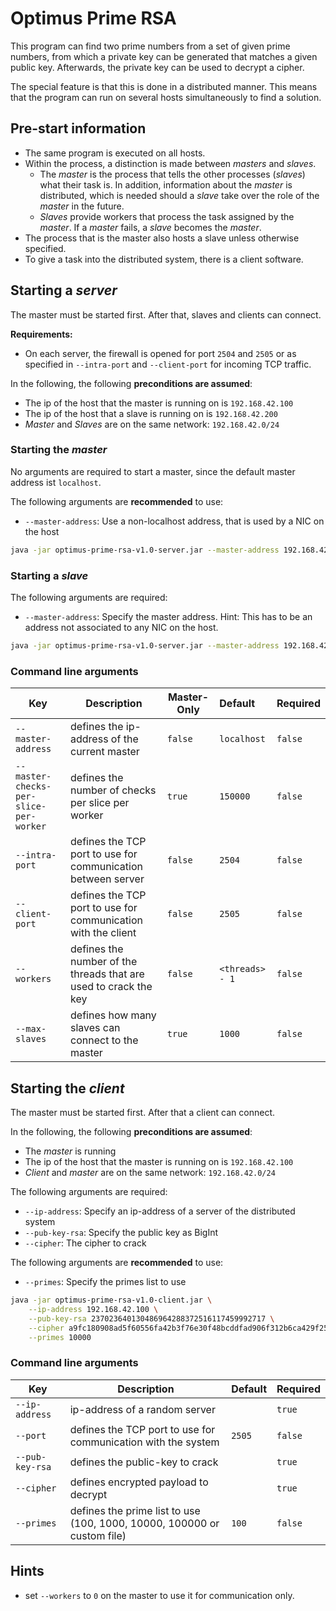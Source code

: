 # Optimus Prime RSA

This program can find two prime numbers from a set of given prime numbers, from which a private key can be generated
that matches a given public key. Afterwards, the private key can be used to decrypt a cipher.

The special feature is that this is done in a distributed manner. This means that the program can run on several hosts
simultaneously to find a solution.

## Pre-start information

* The same program is executed on all hosts.
* Within the process, a distinction is made between _masters_ and _slaves_.
    * The _master_ is the process that tells the other processes (_slaves_) what their task is. In addition, information
      about the _master_ is distributed, which is needed should a _slave_ take over the role of the _master_ in the
      future.
    * _Slaves_ provide workers that process the task assigned by the _master_. If a _master_ fails, a _slave_ becomes
      the _master_.
* The process that is the master also hosts a slave unless otherwise specified.
* To give a task into the distributed system, there is a client software.

## Starting a _server_

The master must be started first. After that, slaves and clients can connect.

**Requirements:**

* On each server, the firewall is opened for port `2504` and `2505` or as specified in `--intra-port` and `--client-port`
  for incoming TCP traffic.

In the following, the following **preconditions are assumed**:

* The ip of the host that the master is running on is `192.168.42.100`
* The ip of the host that a slave is running on is `192.168.42.200`
* _Master_ and _Slaves_ are on the same network: `192.168.42.0/24`

### Starting the _master_

No arguments are required to start a master, since the default master address ist `localhost`.

The following arguments are **recommended** to use:

* `--master-address`: Use a non-localhost address, that is used by a NIC on the host

```bash
java -jar optimus-prime-rsa-v1.0-server.jar --master-address 192.168.42.100
```

### Starting a _slave_

The following arguments are required:

* `--master-address`: Specify the master address. Hint: This has to be an address not associated to any NIC on the host.

```bash
java -jar optimus-prime-rsa-v1.0-server.jar --master-address 192.168.42.100
```

### Command line arguments

| Key                                    | Description                                                      | Master-Only | Default         | Required |
|----------------------------------------|------------------------------------------------------------------|-------------|:----------------|----------|
| `--master-address`                     | defines the ip-address of the current master                     | `false`     | `localhost`     | `false`  |
| `--master-checks-per-slice-per-worker` | defines the number of checks per slice per worker                | `true`      | `150000`        | `false`  |
| `--intra-port`                         | defines the TCP port to use for communication between server     | `false`     | `2504`          | `false`  |
| `--client-port`                        | defines the TCP port to use for communication with the client    | `false`     | `2505`          | `false`  |
| `--workers`                            | defines the number of the threads that are used to crack the key | `false`     | `<threads> - 1` | `false`  |
| `--max-slaves`                         | defines how many slaves can connect to the master                | `true`      | `1000`          | `false`  |

## Starting the _client_

The master must be started first. After that a client can connect.

In the following, the following **preconditions are assumed**:

* The _master_ is running
* The ip of the host that the master is running on is `192.168.42.100`
* _Client_ and _master_ are on the same network: `192.168.42.0/24`

The following arguments are required:

* `--ip-address`: Specify an ip-address of a server of the distributed system
* `--pub-key-rsa`: Specify the public key as BigInt
* `--cipher`: The cipher to crack

The following arguments are **recommended** to use:

* `--primes`: Specify the primes list to use

```bash
java -jar optimus-prime-rsa-v1.0-client.jar \
    --ip-address 192.168.42.100 \
    --pub-key-rsa 237023640130486964288372516117459992717 \
    --cipher a9fc180908ad5f60556fa42b3f76e30f48bcddfad906f312b6ca429f25cebbd0 \
    --primes 10000
```

### Command line arguments

| Key             | Description                                                             | Default | Required |
|-----------------|-------------------------------------------------------------------------|:--------|----------|
| `--ip-address`  | ip-address of a random server                                           |         | `true`   |
| `--port`        | defines the TCP port to use for communication with the system           | `2505`  | `false`  |
| `--pub-key-rsa` | defines the public-key to crack                                         |         | `true`   |
| `--cipher`      | defines encrypted payload to decrypt                                    |         | `true`   |
| `--primes`      | defines the prime list to use (100, 1000, 10000, 100000 or custom file) | `100`   | `false`  |

## Hints

* set `--workers` to `0` on the master to use it for communication only.
